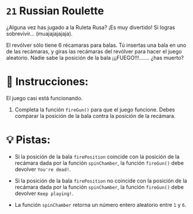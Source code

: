 # `21` Russian Roulette
¿Alguna vez has jugado a la Ruleta Rusa? ¡Es muy divertido! Si logras sobrevivir... (muajajajajaja).

El revólver sólo tiene 6 récamaras para balas. Tú insertas una bala en uno de las recámaras, y giras las recámaras del revólver para hacer el juego aleatorio. Nadie sabe la posición de la bala ¡¡¡FUEGO!!!....... ¿has muerto?

#  📝 Instrucciones:
El juego casi está funcionando.

1. Completa la función `fireGun()` para que el juego funcione. Debes comparar la posición de la bala contra la posición de la recámara.
#  💡 Pistas:
- Si la posición de la bala `firePosition` coincide con la posición de la recámara dada por la función `spinChamber`, la función `fireGun()` debe devolver `You're dead!`.

- Si la posición de la bala `firePosition` no coincide con la posición de la recámara dada por la función `spinChamber`, la función `fireGun()` debe devolver `Keep playing!`.

- La función `spinChamber` retorna un número entero aleatorio entre `1` y `6`.